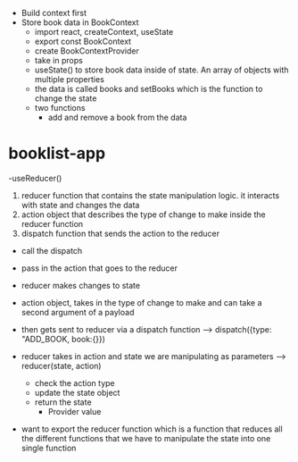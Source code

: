 - Build context first
- Store book data in BookContext
  - import react, createContext, useState
  - export const BookContext
  - create BookContextProvider
  - take in props
  - useState() to store book data inside of state. An array of objects with multiple properties
  - the data is called books and setBooks which is the function to change the state
  - two functions
    - add and remove a book from the data

# booklist-app

-useReducer()

1. reducer function that contains the state manipulation logic. it interacts with state and changes the data
2. action object that describes the type of change to make inside the reducer function
3. dispatch function that sends the action to the reducer

- call the dispatch
- pass in the action that goes to the reducer
- reducer makes changes to state

- action object, takes in the type of change to make and can take a second argument of a payload
- then gets sent to reducer via a dispatch function --> dispatch({type: "ADD_BOOK, book:{}})
- reducer takes in action and state we are manipulating as parameters --> reducer(state, action)

  - check the action type
  - update the state object
  - return the state
    - Provider value

- want to export the reducer function which is a function that reduces all the different functions that we have to manipulate the state into one single function

